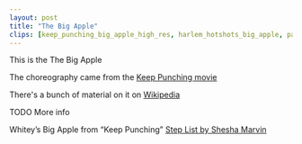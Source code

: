 ```yaml
---
layout: post
title: "The Big Apple"
clips: [keep_punching_big_apple_high_res, harlem_hotshots_big_apple, patrick_natasha_big_apple_counts, wnh_2017_big_apple]
---
```


This is the The Big Apple

The choreography came from the [Keep Punching movie](/historical_clips/keep-punching)

There's a bunch of material on it on [Wikipedia](https://en.wikipedia.org/wiki/Big_Apple_(dance))

TODO More info

Whitey’s Big Apple from “Keep Punching”
[Step List by Shesha Marvin](http://www.ocswing.com/pages/review/bigapple.pdf)
